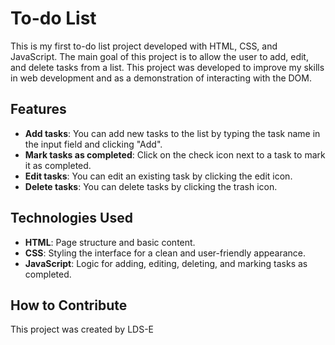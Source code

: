 # To-do List

This is my first to-do list project developed with HTML, CSS, and JavaScript. The main goal of this project is to allow the user to add, edit, and delete tasks from a list. This project was developed to improve my skills in web development and as a demonstration of interacting with the DOM.

## Features

- **Add tasks**: You can add new tasks to the list by typing the task name in the input field and clicking "Add".
- **Mark tasks as completed**: Click on the check icon next to a task to mark it as completed.
- **Edit tasks**: You can edit an existing task by clicking the edit icon.
- **Delete tasks**: You can delete tasks by clicking the trash icon.

## Technologies Used

- **HTML**: Page structure and basic content.
- **CSS**: Styling the interface for a clean and user-friendly appearance.
- **JavaScript**: Logic for adding, editing, deleting, and marking tasks as completed.

## How to Contribute


This project was created by LDS-E


